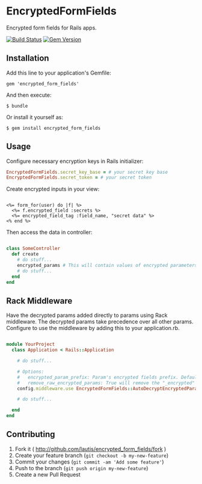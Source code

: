 # EncryptedFormFields

Encrypted form fields for Rails apps.

[![Build Status](https://travis-ci.org/lautis/encrypted_form_fields.svg)](https://travis-ci.org/lautis/encrypted_form_fields)
[![Gem Version](https://badge.fury.io/rb/encrypted_form_fields.svg)](http://badge.fury.io/rb/encrypted_form_fields)

## Installation

Add this line to your application's Gemfile:

    gem 'encrypted_form_fields'

And then execute:

    $ bundle

Or install it yourself as:

    $ gem install encrypted_form_fields

## Usage

Configure necessary encryption keys in Rails initializer:

```ruby
EncryptedFormFields.secret_key_base = # your secret key base
EncryptedFormFields.secret_token = # your secret token

```

Create encrypted inputs in your view:

```erb

<%= form_for(user) do |f| %>
  <%= f.encrypted_field :secrets %>
  <%= encrypted_field_tag :field_name, "secret data" %>
<% end %>

```

Then access the data in controller:

```ruby

class SomeController
  def create
    # do stuff...
    encrypted_params # This will contain values of encrypted parameters
    # do stuff...
  end
end
```

## Rack Middleware

Have the decrypted params added directly to params using Rack middleware. The decrypted params take precedence over all other params. Configure to use the middleware by adding this to your application.rb.

```ruby

module YourProject
  class Application < Rails::Application

    # do stuff...

    # Options:
    #   encrypted_param_prefix: Param's encrypted fields prefix. Default: "_encrypted"
    #   remove_raw_encrypted_params: True will remove the "_encrypted" sub has from your params. Default: false
    config.middleware.use EncryptedFormFields::AutoDecryptEncryptedParamsMiddleware, remove_raw_encrypted_params: true

    # do stuff...

  end
end
```

## Contributing

1. Fork it ( http://github.com/lautis/encrypted_form_fields/fork )
2. Create your feature branch (`git checkout -b my-new-feature`)
3. Commit your changes (`git commit -am 'Add some feature'`)
4. Push to the branch (`git push origin my-new-feature`)
5. Create a new Pull Request
